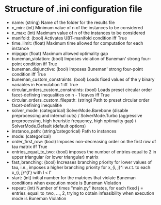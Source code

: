 # Structure of .ini configuration file

- name: (string) Name of the folder for the results file
- n_min: (int) Minimum value of n of the instances to be considered
- n_max: (int) Maximum value of n of the instances to be considered
- manifold: (bool) Activates UBT-manifold condition iff True
- time_limit: (float) Maximum time allowed for computation for each instance
- mipgap: (float) Maximum allowed optimality gap
- buneman_violation: (bool) Imposes violation of Buneman' strong four-point condition iff True
- buneman_disjunctive: (bool) Imposes Buneman' strong four-point condition iff True
- buneman_custom_constraints: (bool) Loads fixed values of the y binary variables in Formulation 1 iff True
- circular_orders_custom_constraints: (bool) Loads preset circular order facet-defining inequalities on n - 1 leaves iff True
- circular_orders_custom_filepath: (string) Path to preset circular order facet-defining inequalitie
- solver_mode: (categorical) SolverMode.Barebone (disable preprocessing and internal cuts) / SolverMode.Turbo (aggressive preprocessing, high heuristic frequency, high optimality gap) / SolverMode.Default (default options)
- instance_path: (string/categorical) Path to instances
- mode: (categorical)
- order_first_row: (bool) Imposes non-decreasing order on the first row of tau matrix iff True
- entries_equal_to_two: (bool) imposes the number of entries equal to 2 in upper triangular (or lower triangular) matrix
- fast_branching: (bool) Increases branching priority for lower values of tau, i.e., imposes a higher branching priority for x_{i, j}^l w.r.t. to each x_{i, j}^{l'} with l < l'
- start: (int) initial number for the matrices that violate Buneman conditions when execution mode is Buneman Violation
- repeat: (int) Number of times "main.py" iterates, for each fixed j = entries_equal_to_two, ..., 2, trying to obtain infeasibility when execution mode is Buneman Violation

